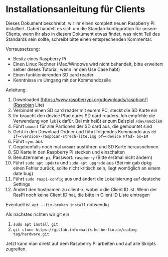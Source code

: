 # Installationsanleitung für Clients

Dieses Dokument beschreibt, wir ihr einen komplett neuen Raspberry Pi
installiert. Dabei handelt es sich um die Standardkonfiguration für unsere
Clients, wenn ihr also in diesem Dokument etwas findet, was nicht Teil des
Standards sein sollte, schreibt bitte einen entsprechenden Kommentar.

Vorraussetzung:
 * Besitz eines Raspberry Pi
 * Einen Linux Rechner (Mac/Windows wird nicht behandelt, bitte erweitert selber
   	       	        dieses Tutorial, wenn ihr den Use Case habt)
 * Einen funktionierenden SD card reader
 * Kenntnisse im Umgang mit der Kommandozeile

Anleitung:
 1. Downloaded [https://www.raspberrypi.org/downloads/raspbian/](Raspbian Lite)
 2. Verbindet einen SD card reader mit eurem PC, steckt die SD Karte ein
 3. Ihr braucht den device Pfad eures SD card readers. Ich empfehle die Verwendung von `lsblk` dafür. Bei mir heißt er zum Beispiel `/dev/mmcblk0`
 4. Führt `umount` für alle Partionen der SD card aus, die gemountet sind
 5. Geht in den Download Ordner und führt folgendes Kommando aus
 `dd if=<version>-raspbian-strech-lite.img of=<device Pfad> bs=1M`
 6. Führt `sync` aus
 7. Gegebenfalls noch mal `umount` ausführen und SD Karte herausnehmen
 8. SD Karte in den Raspberry Pi stecken und einschalten
 9. Benutzername: `pi`, Passwort: `raspberry` (Bitte erstmal nicht ändern)
 10. Führt `sudo apt update` und `sudo apt upgrade` aus (Bei mir gab dpkg einen
     Fehler zurück, sollte nicht kritisch sein, liegt womöglich an einem date
     bug)
 11. Führt `sudo raspi-config` aus und ändert die Lokalisierung auf deutsche
     Settings
 12. Ändert den hostnamen zu client-x, wobei x die Client ID ist. Wenn der RasPi
     noch keine Client ID hat, die bitte in Client ID Liste eintragen

Eventuell ist `apt --fix-broken install` notwendig

Als nächstes richten wir git ein
 1. `sudo apt install git`
 2. `git clone https://gitlab.informatik.hu-berlin.de/coding-tag/hardware.git`

Jetzt kann man direkt auf dem Raspberry Pi arbeiten und auf alle Skripts
zugreifen.